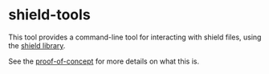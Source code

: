 shield-tools
============

This tool provides a command-line tool for interacting with shield files, using
the [shield library](https://github.com/crasm/shield-lib).

See the [proof-of-concept](https://github.com/crasm/shield.sh) for more details
on what this is.

